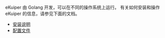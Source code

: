 
eKuiper 由 Golang 开发，可以在不同的操作系统上运行。 有关如何安装和操作 eKuiper 的信息，请参见下面的文档。

- [安装说明](install/overview.md)
- [配置文件](./configuration_file.md)

